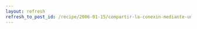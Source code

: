 ```yaml
---
layout: refresh
refresh_to_post_id: /recipe/2006-01-15/compartir-la-conexin-mediante-un-mdem-adsl-comtrend-ct-351.html
---
```

